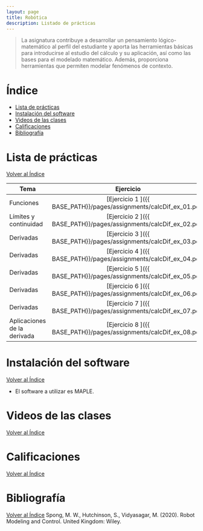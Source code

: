 ```yaml
---
layout: page
title: Robótica
description: Listado de prácticas
---
```

>  La asignatura contribuye a desarrollar un pensamiento lógico-matemático al perfil del estudiante y aporta las herramientas básicas para introducirse al estudio del cálculo y su aplicación, así como las bases para el modelado matemático. Además, proporciona herramientas que permiten modelar fenómenos de contexto.

# Índice
- [Lista de prácticas](#lista-de-prácticas)
- [Instalación del software](#instalación-del-software)
- [Videos de las clases](#videos-de-las-clases)
- [Calificaciones](#calificaciones)
- [Bibliografía](#bibliografía)


# Lista de prácticas
[Volver al Índice](#índice)

|Tema                         |Ejercicio       |
|-----------------------------|:--------------:|
|Funciones                    |[Ejercicio 1 ]({{ BASE_PATH}}/pages/assignments/calcDif_ex_01.pdf)|
|Límites y continuidad        |[Ejercicio 2 ]({{ BASE_PATH}}/pages/assignments/calcDif_ex_02.pdf)|
|Derivadas                    |[Ejercicio 3 ]({{ BASE_PATH}}/pages/assignments/calcDif_ex_03.pdf)|
|Derivadas                    |[Ejercicio 4 ]({{ BASE_PATH}}/pages/assignments/calcDif_ex_04.pdf)|
|Derivadas                    |[Ejercicio 5 ]({{ BASE_PATH}}/pages/assignments/calcDif_ex_05.pdf)|
|Derivadas                    |[Ejercicio 6 ]({{ BASE_PATH}}/pages/assignments/calcDif_ex_06.pdf)|
|Derivadas                    |[Ejercicio 7 ]({{ BASE_PATH}}/pages/assignments/calcDif_ex_07.pdf)|
|Aplicaciones de la derivada  |[Ejercicio 8 ]({{ BASE_PATH}}/pages/assignments/calcDif_ex_08.pdf)|

# Instalación del software
[Volver al Índice](#índice)

- El software a utilizar es MAPLE.

# Videos de las clases
[Volver al Índice](#índice)

# Calificaciones
[Volver al Índice](#índice)

# Bibliografía
[Volver al Índice](#índice)
Spong, M. W., Hutchinson, S., Vidyasagar, M. (2020). Robot Modeling and Control. United Kingdom: Wiley.

<!-- Note: this is how to write a comment in HTML. Everything in here won't show up on your webpage.-->

<!--
To increase the size of the title, use fewer # in front of the paper title.
To decrease the size of the title, use more #. 
To remove the italics, remove the * before and after the description
To remove the underline from the title, remove the <u> tags (<u> and </u>)
-->
